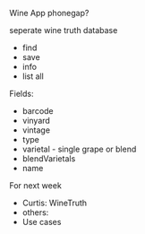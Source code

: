 Wine App
phonegap?

seperate wine truth database
- find
- save
- info
- list all

Fields:
 - barcode
 - vinyard
 - vintage
 - type
 - varietal - single grape or blend
 - blendVarietals
 - name


For next week
- Curtis: WineTruth
- others: 
 - Use cases

